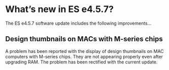# What’s new in ES e4.5.7?

The ES e4.5.7 software update includes the following improvements…

## Design thumbnails on MACs with M-series chips

A problem has been reported with the display of design thumbnails on MAC computers with M-series chips. They are not appearing properly even after upgrading RAM. The problem has been rectified with the current update.
